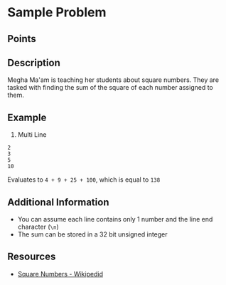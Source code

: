 # Sample Problem

## Points <!-- could be set later -->

## Description
Megha Ma'am is teaching her students about square numbers. They are tasked with finding the sum of the square of each number assigned to them.

## Example
1. Multi Line
```
2
3
5
10
```
Evaluates to `4 + 9 + 25 + 100`, which is equal to `138`

## Additional Information
- You can assume each line contains only 1 number and the line end character (`\n`)
- The sum can be stored in a 32 bit unsigned integer

## Resources
- [Square Numbers - Wikipedid](https://en.wikipedia.org/wiki/Square_number)
